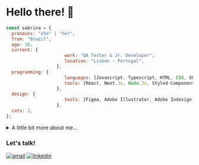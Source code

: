 # Hello there! 👋

```javascript
const sabrina = {
  pronouns: "she" | "her",
  from: "Brazil",
  age: 38,
  current: {
                      work: "QA Tester & Jr. Developer",
                      location: "Lisbon - Portugal",
                   },
  programming: {
                      languages: [Javascript, Typescript, HTML, CSS, SQL, Ruby],
                      tools: [React, Next.Js, Node.Js, Styled-Components, Tailwind, PostgreSQL, Ruby on Rails],
                   },
  design: {
                      tools: [Figma, Adobe Illustrator, Adobe Indesign, Adobe Photoshop],
                   },
  cats: 2,
};
```

<details>
  <summary>A little bit more about me...</summary>
  <br>

Hello there! I am a frontend developer and web designer wannabe. I love turning ideas into design and design into code. 
I've been working for the past 2 years as a QA tester and Jr. Developer for a major company, looking for opportunities to keep improving my skills as a coder. Some fun facts about me: 

- 📐 Architect / Urban planner turned developer
- 📓 Moved to Lisbon to pursue my Masters in Urban Planning
- 🗺 I love maps, I'm actually quite good with geoprocessing tools
- 💪 Proud single mom, my daughter is actually 18 years old 😱
- 🎨 One of my favorite hobbies is drawing, you can check my <a href='https://www.instagram.com/sabrina_bertol/' target="_blank">Instagram</a>!
- 🎧 I also love music, specially electronic / psychedelic / experimental (the weird stuff)
- 🤓 Currently learning more about React and Svelte

### Certifications

I love to improve myself and I am always trying to learn new things. Here are some of the courses and certifications I took over the past years: 

  - <a href="https://drive.google.com/file/d/1VCwmzvL0R47qsbCf4zoyADMyVFeUHmAv/view?usp=drivesdk" target="_blank">Le Wagon Full-Stack Coding Bootcamp</a>
  - <a href="https://www.udemy.com/certificate/UC-f8efbf02-450c-41f4-a2c3-e71d8dbd3fad/" target="_blank">Understanding TypeScript</a>
  - <a href="https://drive.google.com/file/d/1VCwmzvL0R47qsbCf4zoyADMyVFeUHmAv/view?usp=drivesdk" target="_blank">SQL - The Complete Developer's Guide (MySQL, PostgreSQL)</a>
  - <a href="https://www.udemy.com/certificate/UC-a3e4db61-b669-4e79-ad54-7ab8c42fb942/" target="_blank">Clean Code</a>
  - <a href="https://www.udemy.com/certificate/UC-1bbc50bb-2604-493a-94bf-0d921c65f942/" target="_blank">Figma UI UX Design Essentials</a>
  - <a href="https://www.udemy.com/certificate/UC-54ea4a05-201f-40a1-9bb1-508e29d21299/" target="_blank">Learn Figma - UI/UX Design Essential Training</a>
  - <a href="https://www.udemy.com/certificate/UC-75f2b80f-a28c-429c-ac70-f1f7fe9c0a7e/" target="_blank">Master Digital Product Design: UX Research & UI Design</a>
  - <a href="https://www.udemy.com/certificate/UC-68e4a112-2bae-4ade-a2e7-fcb32ff85f4c/" target="_blank">UX Design & User Experience Design Course - Theory Only</a>
  - <a href="https://www.udemy.com/certificate/UC-ba5467b6-1cb8-48f1-b081-9033dffbcbdc/" target="_blank">Adobe Illustrator CC – Advanced Training Course</a>
  - <a href="https://www.udemy.com/certificate/UC-48c5c9e8-4300-4382-96fe-e919d4d7807d/" target="_blank">Adobe Illustrator CC - Essentials Training Course</a>
  - <a href="https://www.datacamp.com/statement-of-accomplishment/course/7157b190a1a8f45fd66a5a9584d591e07e2f9f12" target="_blank">Understanding Data Visualization</a>
  - <a href="https://www.udemy.com/certificate/UC-2f23d055-09d3-4ed4-9e4d-d7228439f8e3/" target="_blank">ChatGPT Complete Guide: Learn Midjourney, ChatGPT 4 & More</a>
  - <a href="https://drive.google.com/file/d/1VCwmzvL0R47qsbCf4zoyADMyVFeUHmAv/view?usp=drivesdk" target="_blank">Leadership: Practical Leadership Skills</a>
  - <a href="https://www.udemy.com/certificate/UC-7c697c85-6608-4ec9-849c-59944c7a0a57/" target="_blank">Certified Brainstorming Specialist Masterclass</a>
</details>

### Let's talk! 

<a href="mailto:bertol.sabrina@gmail.com" target="_blank"><img src='https://img.shields.io/badge/Gmail-D14836?style=for-the-badge&logo=gmail&logoColor=white' alt="gmail" /></a>
<a href='https://www.linkedin.com/in/sabrinabertol/' target="_blank"><img src='https://img.shields.io/badge/LinkedIn-0077B5?style=for-the-badge&logo=linkedin&logoColor=white' alt="linkedin" /></a>
